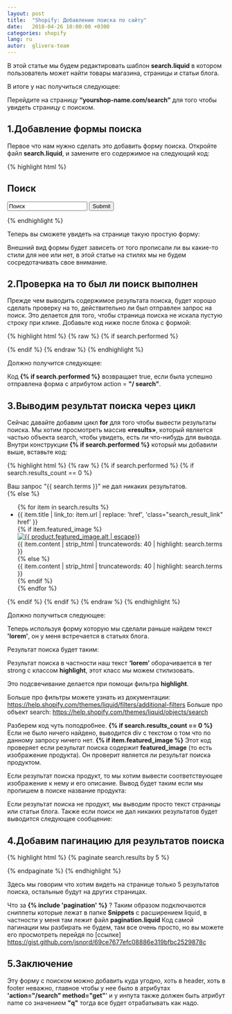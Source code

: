 ```yaml
---
layout: post
title:  "Shopify: Добавление поиска по сайту"
date:   2018-04-26 10:00:00 +0300
categories: shopify
lang: ru
autor:  glivera-team
---
```


В этой статье мы будем редактировать шаблон <b>search.liquid</b> в котором пользователь может найти товары магазина, страницы и статьи блога.

В итоге у нас получиться следующее:
<img alt="" src="../../../../i/search-1.jpg">

Перейдите на страницу <b>“yourshop-name.com/search”</b> для того чтобы увидеть страницу с поиском.

## 1.Добавление формы поиска

Первое что нам нужно сделать это добавить форму поиска. Откройте файл <b>search.liquid</b>, и замените его содержимое на следующий код:

{% highlight html %}
<h2 class="title_h2">Поиск</h2>
<div class="search">
	<form action="/search" method="get" class="search_form">
		<div class="search_row">
			<input class="search_input" type="text" name="q" value="Поиск">
			<input type="submit"  class="search_btn">
		</div>
	</form>
</div>
{% endhighlight %}

Теперь вы сможете увидеть на странице такую простую форму:
<img alt="" src="../../../../i/search-2.jpg">

Внешний вид формы будет зависеть от того прописали ли вы какие-то стили для нее или нет, в этой статье на стилях мы не будем сосредотачивать свое внимание.

## 2.Проверка на то был ли поиск выполнен

Прежде чем выводить содержимое результата поиска, будет хорошо сделать проверку на то, действительно ли был отправлен запрос на поиск. Это делается для того, чтобы страница поиска не искала пустую строку при клике. Добавьте код ниже после блока с формой:

{% highlight html %}
{% raw  %}
{% if search.performed %}

{% endif %}
{% endraw %}
{% endhighlight %}

Должно получится следующее:
<img alt="" src="../../../../i/search-3.jpg">

Код <b>{% if search.performed %}</b> возвращает true, если была успешно отправлена форма с атрибутом action = <b>"/ search"</b>.

## 3.Выводим результат поиска через цикл

Сейчас давайте добавим цикл <b>for</b> для того чтобы вывести результаты поиска. Мы хотим просмотреть массив <b>«results»</b>, который является частью объекта search, чтобы увидеть, есть ли что-нибудь для вывода.
Внутри конструкции <b>{% if search.performed %}</b> который мы добавили выше, вставьте код:

{% highlight html %}
{% raw %}
{% if search.performed %}
	{% if search.results_count == 0 %}
		<div class="search_none">Ваш запрос <span class="search_none_result">"{{ search.terms }}"</span> не дал никаких результатов.</div>
	{% else %}
		<ul class="search_result">
			{% for item in search.results %}
				<li class="search_result_item">
					<div class="search_result_title">{{ item.title | link_to: item.url | replace: 'href', 'class="search_result_link" href' }}</div>
					{% if item.featured_image %}
						<div class="product">
							<a class="product_i_link" href="{{ item.url }}">
								<img class="product_img" src="{{ item.featured_image.src | product_img_url: 'small' }}" alt="{{ product.featured_image.alt | escape}}">
							</a>
						</div>
						<div class="search_result_text">{{ item.content | strip_html | truncatewords: 40 | highlight: search.terms }}</div>
						{% else %}
							<div class="search_result_text">{{ item.content | strip_html | truncatewords: 40 | highlight: search.terms }}</div>
					{% endif %}
				</li>
			{% endfor %}
		</ul>
	{% endif %}
{% endif %}
{% endraw %}
{% endhighlight %}

Должно получиться следующее:
<img alt="" src="../../../../i/search-4.jpg">

Теперь используя форму которую мы сделали раньше найдем текст <b>'lorem'</b>, он у меня встречается в статьях блога.

Результат поиска будет таким:
<img alt="" src="../../../../i/search-5.jpg">

Результат поиска в частности наш текст <b>‘lorem’</b> оборачивается в тег strong с классом <b>highlight</b>, этот класс мы можем стилизовать.

Это подсвечивание делается при помощи фильтра <b>highlight</b>.

Больше про фильтры можете узнать из документации: https://help.shopify.com/themes/liquid/filters/additional-filters
Больше про объект search: https://help.shopify.com/themes/liquid/objects/search

Разберем код чуть поподробнее. <b>{% if search.results_count == 0 %}</b> Если не было ничего найдено, выводится div с текстом о том что по данному запросу ничего нет. <b>{% if item.featured_image %}</b> Этот код проверяет если результат поиска содержит <b>featured_image</b> (то есть изображение продукта). Он проверит является ли результат поиска продуктом.

Если результат поиска продукт, то мы хотим вывести соответствующее изображение к нему и его описание. Вывод будет таким если мы пропишем в поиске название продукта:
<img alt="" src="../../../../i/search-6.jpg">

Если результат поиска не продукт, мы выводим просто текст страницы или статьи блога. Также если поиск не дал никаких результатов будет выводится следующее сообщение:
<img alt="" src="../../../../i/search-7.jpg">

## 4.Добавим пагинацию для результатов поиска

{% highlight html %}
{% paginate search.results by 5 %}

{% endpaginate %}
{% endhighlight %}

Здесь мы говорим что хотим видеть на странице только 5 результатов поиска, остальные будут на других страницах.
<img alt="" src="../../../../i/search-8.jpg">

Что за <b>{% include 'pagination' %}</b> ? Таким образом подключаются сниппеты которые лежат в папке <b>Snippets</b> с расширением liquid, в частности у меня там лежит файл <b>pagination.liquid</b> Код самой пагинации мы разбирать не будем, там все очень просто, но вы можете его просмотреть перейдя по [ссылке] https://gist.github.com/jsnord/69ce7677efc08886e319bfbc2529878c


## 5.Заключение

Эту форму с поиском можно добавить куда угодно, хоть в header, хоть в footer неважно, главное чтобы у нее было в атрибутах <b>'action="/search" method="get"</b>' и у инпута также должен быть атрибут name со значением <b>"q"</b> тогда все будет отрабатывать как надо.